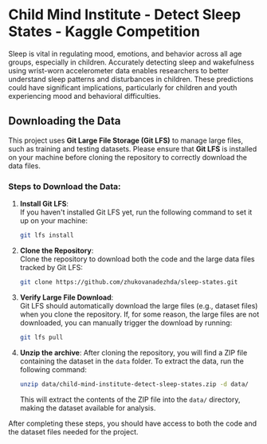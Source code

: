 # Child Mind Institute - Detect Sleep States - Kaggle Competition

Sleep is vital in regulating mood, emotions, and behavior across all age groups, especially in children. Accurately detecting sleep and wakefulness using wrist-worn accelerometer data enables researchers to better understand sleep patterns and disturbances in children. These predictions could have significant implications, particularly for children and youth experiencing mood and behavioral difficulties.

## Downloading the Data

This project uses **Git Large File Storage (Git LFS)** to manage large files, such as training and testing datasets. Please ensure that **Git LFS** is installed on your machine before cloning the repository to correctly download the data files.

### Steps to Download the Data:

1. **Install Git LFS**:  
   If you haven't installed Git LFS yet, run the following command to set it up on your machine:
   ```bash
   git lfs install
   ```

2. **Clone the Repository**:  
   Clone the repository to download both the code and the large data files tracked by Git LFS:
   ```bash
   git clone https://github.com/zhukovanadezhda/sleep-states.git
   ```

3. **Verify Large File Download**:  
   Git LFS should automatically download the large files (e.g., dataset files) when you clone the repository. If, for some reason, the large files are not downloaded, you can manually trigger the download by running:
   ```bash
   git lfs pull
   ```

4. **Unzip the archive**:
    After cloning the repository, you will find a ZIP file containing the dataset in the `data` folder. To extract the data, run the following command:
    ```bash
    unzip data/child-mind-institute-detect-sleep-states.zip -d data/
    ```
    This will extract the contents of the ZIP file into the `data/` directory, making the dataset available for analysis.

After completing these steps, you should have access to both the code and the dataset files needed for the project.

